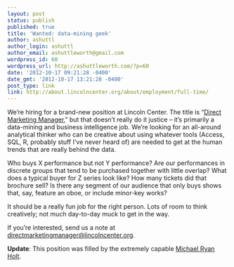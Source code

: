 ```yaml
---
layout: post
status: publish
published: true
title: 'Wanted: data-mining geek'
author: ashuttl
author_login: ashuttl
author_email: ashuttleworth@gmail.com
wordpress_id: 60
wordpress_url: http://ashuttleworth.com/?p=60
date: '2012-10-17 09:21:28 -0400'
date_gmt: '2012-10-17 13:21:28 -0400'
post_type: link
link: http://about.lincolncenter.org/about/employment/full-time/
---
```

We’re hiring for a brand-new position at Lincoln Center. The title is “[Direct Marketing Manager](http://about.lincolncenter.org/about/employment/full-time/),” but that doesn’t really do it justice &ndash; it’s primarily a data-mining and business intelligence job. We’re looking for an all-around analytical thinker who can be creative about using whatever tools (Access, SQL, R, probably stuff I’ve never heard of) are needed to get at the human trends that are really behind the data.

Who buys X performance but not Y performance? Are our performances in discrete groups that tend to be purchased together with little overlap? What does a typical buyer for Z series look like? How many tickets did that brochure sell? Is there any segment of our audience that only buys shows that, say, feature an oboe, or include minor-key works?

It should be a really fun job for the right person. Lots of room to think creatively; not much day-to-day muck to get in the way.

If you’re interested, send us a note at [directmarketingmanager@lincolncenter.org](mailto:directmarketingmanager@lincolncenter.org).

**Update**: This position was filled by the extremely capable [Michael Ryan Holt](http://twitter.com/intent/user?screen_name=mholt3).

